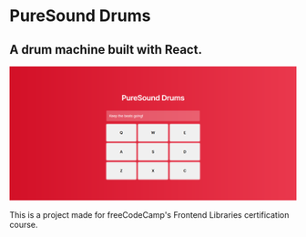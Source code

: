 # PureSound Drums
## A drum machine built with React.

![](.demo/demo.png)

This is a project made for freeCodeCamp's Frontend Libraries certification course.